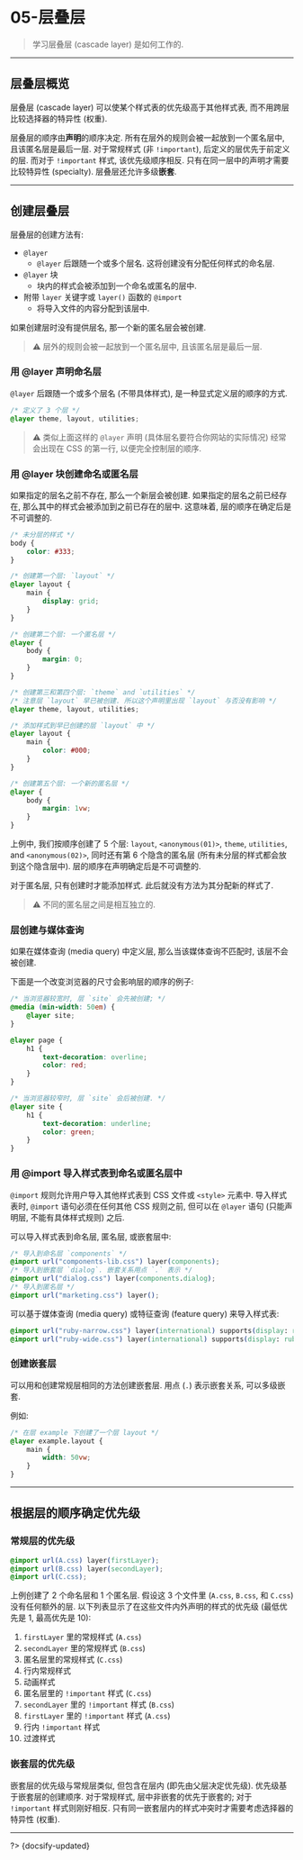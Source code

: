 # 05-层叠层

> 学习层叠层 (cascade layer) 是如何工作的.

---

## 层叠层概览

层叠层 (cascade layer) 可以使某个样式表的优先级高于其他样式表, 而不用跨层比较选择器的特异性 (权重).

层叠层的顺序由**声明**的顺序决定. 所有在层外的规则会被一起放到一个匿名层中, 且该匿名层是最后一层. 对于常规样式 (非 `!important`), 后定义的层优先于前定义的层. 而对于 `!important` 样式, 该优先级顺序相反. 只有在同一层中的声明才需要比较特异性 (specialty). 层叠层还允许多级**嵌套**.

---

## 创建层叠层

层叠层的创建方法有:

- `@layer`
  - `@layer` 后跟随一个或多个层名. 这将创建没有分配任何样式的命名层.
- `@layer` 块
  - 块内的样式会被添加到一个命名或匿名的层中.
- 附带 `layer` 关键字或 `layer()` 函数的 `@import`
  - 将导入文件的内容分配到该层中.

如果创建层时没有提供层名, 那一个新的匿名层会被创建.

> ⚠️ 层外的规则会被一起放到一个匿名层中, 且该匿名层是最后一层.

### 用 @layer 声明命名层

`@layer` 后跟随一个或多个层名 (不带具体样式), 是一种显式定义层的顺序的方式.

```css
/* 定义了 3 个层 */
@layer theme, layout, utilities;
```

> ⚠️ 类似上面这样的 `@layer` 声明 (具体层名要符合你网站的实际情况) 经常会出现在 CSS 的第一行, 以便完全控制层的顺序.

### 用 @layer 块创建命名或匿名层

如果指定的层名之前不存在, 那么一个新层会被创建. 如果指定的层名之前已经存在, 那么其中的样式会被添加到之前已存在的层中. 这意味着, 层的顺序在确定后是不可调整的.

```css
/* 未分层的样式 */
body {
    color: #333;
}

/* 创建第一个层: `layout` */
@layer layout {
    main {
        display: grid;
    }
}

/* 创建第二个层: 一个匿名层 */
@layer {
    body {
        margin: 0;
    }
}

/* 创建第三和第四个层: `theme` and `utilities` */
/* 注意层 `layout` 早已被创建. 所以这个声明里出现 `layout` 与否没有影响 */
@layer theme, layout, utilities;

/* 添加样式到早已创建的层 `layout` 中 */
@layer layout {
    main {
        color: #000;
    }
}

/* 创建第五个层: 一个新的匿名层 */
@layer {
    body {
        margin: 1vw;
    }
}
```

上例中, 我们按顺序创建了 5 个层: `layout`, `<anonymous(01)>`, `theme`, `utilities`, and `<anonymous(02)>`, 同时还有第 6 个隐含的匿名层 (所有未分层的样式都会放到这个隐含层中). 层的顺序在声明确定后是不可调整的.

对于匿名层, 只有创建时才能添加样式. 此后就没有方法为其分配新的样式了.

> ⚠️ 不同的匿名层之间是相互独立的.

### 层创建与媒体查询

如果在媒体查询 (media query) 中定义层, 那么当该媒体查询不匹配时, 该层不会被创建.

下面是一个改变浏览器的尺寸会影响层的顺序的例子:

```css
/* 当浏览器较宽时, 层 `site` 会先被创建; */
@media (min-width: 50em) {
    @layer site;
}

@layer page {
    h1 {
        text-decoration: overline;
        color: red;
    }
}

/* 当浏览器较窄时, 层 `site` 会后被创建. */
@layer site {
    h1 {
        text-decoration: underline;
        color: green;
    }
}
```

### 用 @import 导入样式表到命名或匿名层中

`@import` 规则允许用户导入其他样式表到 CSS 文件或 `<style>` 元素中. 导入样式表时, `@import` 语句必须在任何其他 CSS 规则之前, 但可以在 `@layer` 语句 (只能声明层, 不能有具体样式规则) 之后.

可以导入样式表到命名层, 匿名层, 或嵌套层中:

```css
/* 导入到命名层 `components` */
@import url("components-lib.css") layer(components);
/* 导入到嵌套层 `dialog`. 嵌套关系用点 `.` 表示 */
@import url("dialog.css") layer(components.dialog);
/* 导入到匿名层 */
@import url("marketing.css") layer();
```

可以基于媒体查询 (media query) 或特征查询 (feature query) 来导入样式表:

```css
@import url("ruby-narrow.css") layer(international) supports(display: ruby) and (width < 32rem);
@import url("ruby-wide.css") layer(international) supports(display: ruby) and (width >=32rem);
```

### 创建嵌套层

可以用和创建常规层相同的方法创建嵌套层. 用点 (`.`) 表示嵌套关系, 可以多级嵌套.

例如:

```css
/* 在层 example 下创建了一个层 layout */
@layer example.layout {
    main {
        width: 50vw;
    }
}
```

---

## 根据层的顺序确定优先级

### 常规层的优先级

```css
@import url(A.css) layer(firstLayer);
@import url(B.css) layer(secondLayer);
@import url(C.css);
```

上例创建了 2 个命名层和 1 个匿名层. 假设这 3 个文件里 (`A.css`, `B.css`, 和 `C.css`) 没有任何额外的层. 以下列表显示了在这些文件内外声明的样式的优先级 (最低优先是 1, 最高优先是 10):

1. `firstLayer` 里的常规样式 (`A.css`)
2. `secondLayer` 里的常规样式 (`B.css`)
3. 匿名层里的常规样式 (`C.css`)
4. 行内常规样式
5. 动画样式
6. 匿名层里的 `!important` 样式 (`C.css`)
7. `secondLayer` 里的 `!important` 样式 (`B.css`)
8. `firstLayer` 里的 `!important` 样式 (`A.css`)
9. 行内 `!important` 样式
10. 过渡样式

### 嵌套层的优先级

嵌套层的优先级与常规层类似, 但包含在层内 (即先由父层决定优先级). 优先级基于嵌套层的创建顺序. 对于常规样式, 层中非嵌套的优先于嵌套的; 对于 `!important` 样式则刚好相反. 只有同一嵌套层内的样式冲突时才需要考虑选择器的特异性 (权重).



---

?> {docsify-updated}